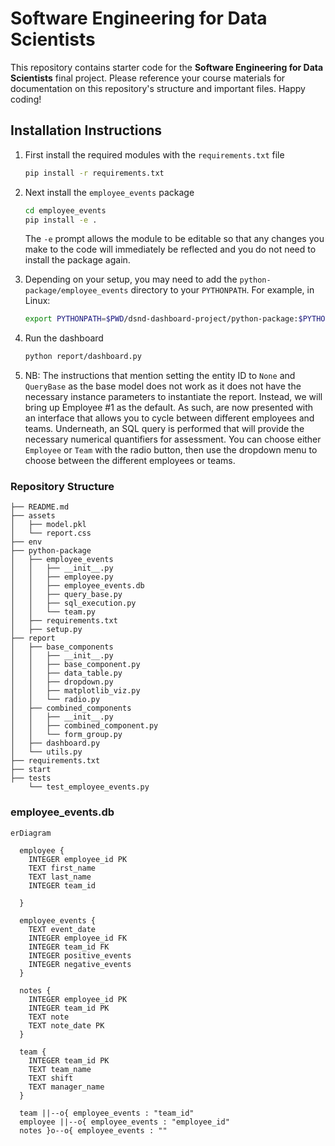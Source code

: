 
# Software Engineering for Data Scientists 

This repository contains starter code for the **Software Engineering for Data Scientists** final project. Please reference your course materials for documentation on this repository's structure and important files. Happy coding!

## Installation Instructions

1. First install the required modules with the `requirements.txt` file

   ```bash
   pip install -r requirements.txt
   ```

2. Next install the `employee_events` package

   ```bash
   cd employee_events
   pip install -e .
   ```

   The `-e` prompt allows the module to be editable so that any changes you make to the code will immediately be reflected and you do not need to install the package again.
3. Depending on your setup, you may need to add the `python-package/employee_events` directory to your `PYTHONPATH`. For example, in Linux:

    ```bash
    export PYTHONPATH=$PWD/dsnd-dashboard-project/python-package:$PYTHONPATH
    ```
4. Run the dashboard

   ```bash
   python report/dashboard.py
   ```
5. NB: The instructions that mention setting the entity ID to `None` and `QueryBase` as the base model does not work as it does not have the necessary instance
   parameters to instantiate the report. Instead, we will bring up Employee #1 as the default. As such, are now presented with an interface that allows you to
   cycle between different employees and teams. Underneath, an SQL query is performed that will provide the necessary numerical quantifiers for assessment.
   You can choose either `Employee` or `Team` with the radio button, then use the dropdown menu to choose between the different employees or teams.

### Repository Structure
```
├── README.md
├── assets
│   ├── model.pkl
│   └── report.css
├── env
├── python-package
│   ├── employee_events
│   │   ├── __init__.py
│   │   ├── employee.py
│   │   ├── employee_events.db
│   │   ├── query_base.py
│   │   ├── sql_execution.py
│   │   └── team.py
│   ├── requirements.txt
│   ├── setup.py
├── report
│   ├── base_components
│   │   ├── __init__.py
│   │   ├── base_component.py
│   │   ├── data_table.py
│   │   ├── dropdown.py
│   │   ├── matplotlib_viz.py
│   │   └── radio.py
│   ├── combined_components
│   │   ├── __init__.py
│   │   ├── combined_component.py
│   │   └── form_group.py
│   ├── dashboard.py
│   └── utils.py
├── requirements.txt
├── start
├── tests
    └── test_employee_events.py
```

### employee_events.db

```mermaid
erDiagram

  employee {
    INTEGER employee_id PK
    TEXT first_name
    TEXT last_name
    INTEGER team_id
    
  }

  employee_events {
    TEXT event_date
    INTEGER employee_id FK
    INTEGER team_id FK
    INTEGER positive_events
    INTEGER negative_events
  }

  notes {
    INTEGER employee_id PK
    INTEGER team_id PK
    TEXT note
    TEXT note_date PK
  }

  team {
    INTEGER team_id PK
    TEXT team_name
    TEXT shift
    TEXT manager_name
  }

  team ||--o{ employee_events : "team_id"
  employee ||--o{ employee_events : "employee_id"
  notes }o--o{ employee_events : ""
```
